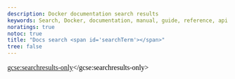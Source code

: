 ```yaml
---
description: Docker documentation search results
keywords: Search, Docker, documentation, manual, guide, reference, api
noratings: true
notoc: true
title: "Docs search <span id='searchTerm'></span>"
tree: false
---
```


<style type='text/css'>
#my-cse1 { all: initial !important; all: default !important; }
#my-cse1 table, #my-cse1 table tr, #my-cse1 table tr th, #my-cse1 table tr td, .gs-bidi-start-align { border: 0px !important; padding: 0px !important; line-height: initial !important; margin: 0px !important; }
.gs-snippet { margin-top: 0px !important; margin-bottom: 0px !important; padding: 0px !important; color: #999}
.gs-webResult .gs-result .gs-no-results-result { padding: 10px !important; }
.gs-per-result-labels { display: none !important; }
.gsc-url-top, .gsc-thumbnail-inside, .gs-spelling { padding: 0px !important; }
.gcsc-branding { padding-right: 0px !important; }
.gsc-tabHeader.gsc-tabhActive, .gsc-tabsArea { border-color: #CCC !important; }
.gcs-input, #gsc-i-id1 { padding: 5px 5px 5px 5px !important; }
#gscb_a, .gscb_a { padding: 3px 0px 0px 0px !important;}
.gsc-control-cse, .gsc-control-cse-en { padding: 0px !important; }
.gsc-result-info { padding-bottom: 0px !important; }
</style>

<div id="glossaryMatch"></div>

<div id="my-cse1">
<script>
  (function() {
    var cx = '005610573923180467403:iwlnuvjqpv4';
    var gcse = document.createElement('script');
    gcse.type = 'text/javascript';
    gcse.async = true;
    gcse.src = 'https://cse.google.com/cse.js?cx=' + cx;
    var s = document.getElementsByTagName('script')[0];
    s.parentNode.insertBefore(gcse, s);
  })();
</script>

<gcse:searchresults-only></gcse:searchresults-only>
</div>

<script defer>
setTimeout(function(){
  $(document).ready(function() {
    if (decodeURI(queryString().q) != "undefined" && decodeURI(queryString().q) && decodeURI(queryString().q).length > 0) {
      $("#st-search-input").val(decodeURI(queryString().q));
      $("#st-search-input").focus();
      $("#searchTerm").html("results for: " + decodeURI(queryString().q))
    }
  });
}, 1);
</script>
